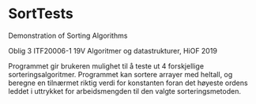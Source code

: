 # SortTests
Demonstration of Sorting Algorithms

Oblig 3 ITF20006-1 19V Algoritmer og datastrukturer, HiOF 2019

Programmet gir brukeren mulighet til å teste ut 4 forskjellige sorteringsalgoritmer.
Programmet kan sortere arrayer med heltall, og beregne en tilnærmet riktig verdi for konstanten foran det høyeste ordens leddet i uttrykket for arbeidsmengden til den valgte sorteringsmetoden.
